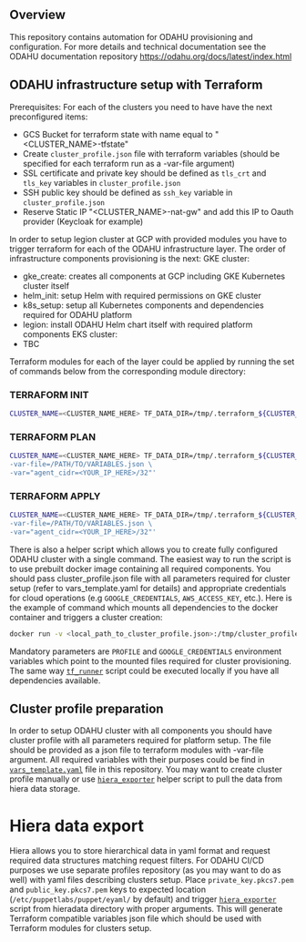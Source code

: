 
## Overview
This repository contains automation for ODAHU provisioning and configuration.
For more details and technical documentation see the ODAHU documentation repository https://odahu.org/docs/latest/index.html


## ODAHU infrastructure setup with Terraform
Prerequisites:
 For each of the clusters you need to have have the next preconfigured items:
 - GCS Bucket for terraform state with name equal to "<CLUSTER_NAME>-tfstate"
 - Create `cluster_profile.json` file with terraform variables (should be specified for each terraform run as a -var-file argument)
 - SSL certificate and private key should be defined as `tls_crt` and `tls_key` variables in `cluster_profile.json`
 - SSH public key should be defined as `ssh_key` variable in `cluster_profile.json`
 - Reserve Static IP "<CLUSTER_NAME>-nat-gw" and add this IP to Oauth provider (Keycloak for example)

In order to setup legion cluster at GCP with provided modules you have to trigger terraform for each of the ODAHU infrastructure layer.
The order of infrastructure components provisioning is the next:
GKE cluster:
 - gke_create: creates all components at GCP including GKE Kubernetes cluster itself
 - helm_init: setup Helm with required permissions on GKE cluster
 - k8s_setup: setup all Kubernetes components and dependencies required for ODAHU platform
 - legion: install ODAHU Helm chart itself with required platform components
EKS cluster:
 - TBC

Terraform modules for each of the layer could be applied by running the set of commands below from the corresponding module directory:
### TERRAFORM INIT

```bash
CLUSTER_NAME=<CLUSTER_NAME_HERE> TF_DATA_DIR=/tmp/.terraform_${CLUSTER_NAME}_${PWD##*/} bash -c 'terraform init -backend-config="bucket=${CLUSTER_NAME}-tfstate"'
```

### TERRAFORM PLAN

```bash
CLUSTER_NAME=<CLUSTER_NAME_HERE> TF_DATA_DIR=/tmp/.terraform_${CLUSTER_NAME}_${PWD##*/} bash -c 'terraform plan \
-var-file=/PATH/TO/VARIABLES.json \
-var="agent_cidr=<YOUR_IP_HERE>/32"'
```

### TERRAFORM APPLY

```bash
CLUSTER_NAME=<CLUSTER_NAME_HERE> TF_DATA_DIR=/tmp/.terraform_${CLUSTER_NAME}_${PWD##*/} bash -c 'terraform apply \
-var-file=/PATH/TO/VARIABLES.json \
-var="agent_cidr=<YOUR_IP_HERE>/32"'
```

There is also a helper script which allows you to create fully configured ODAHU cluster with a single command.
The easiest way to run the script is to use prebuilt docker image containing all required components.
You should pass cluster_profile.json file with all parameters required for cluster setup (refer to vars_template.yaml for details) and appropriate credentials for cloud operations (e.g `GOOGLE_CREDENTIALS`, `AWS_ACCESS_KEY`, etc.).
Here is the example of command which mounts all dependencies to the docker container and triggers a cluster creation:

```bash
docker run -v <local_path_to_cluster_profile.json>:/tmp/cluster_profile.json -v <path_to_local_gcp_credentials_file.json>/:/tmp/gcp_credentials_file.json -e PROFILE=/tmp/cluster_profile.json -e GOOGLE_CREDENTIALS=/tmp/gcp_credentials_file.json k8s-terraform:latest tf_runner create
```

Mandatory parameters are `PROFILE` and `GOOGLE_CREDENTIALS` environment variables which point to the mounted files required for cluster provisioning.
The same way [`tf_runner`](tools/tf_runner.sh) script could be executed locally if you have all dependencies available.

## Cluster profile preparation
In order to setup ODAHU cluster with all components you should have cluster profile with all parameters required for platform setup.
The file should be provided as a json file to terraform modules with -var-file argument. All required variables with their purposes could be find in [`vars_template.yaml`](vars_template.yaml) file in this repository.
You may want to create cluster profile manually or use [`hiera_exporter`](tools/hiera_exporter) helper script to pull the data from hiera data storage.

# Hiera data export
Hiera allows you to store hierarchical data in yaml format and request required data structures matching request filters.
For ODAHU CI/CD purposes we use separate profiles repository (as you may want to do as well) with yaml files describing clusters setup.
Place `private_key.pkcs7.pem` and `public_key.pkcs7.pem` keys to expected location (`/etc/puppetlabs/puppet/eyaml/` by default) and trigger [`hiera_exporter`](tools/hiera_exporter) script from hieradata directory with proper arguments.
This will generate Terraform compatible variables json file which should be used with Terraform modules for clusters setup.

